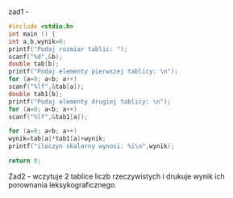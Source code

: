 zad1 - 

```c
#include <stdio.h>
int main () {
int a,b,wynik=0;
printf("Podaj rozmiar tablic: ");
scanf("%d",&b);
double tab[b];
printf("Podaj elementy pierwszej tablicy: \n");
for (a=0; a<b; a++)
scanf("%lf",&tab[a]);
double tab1[b];
printf("Podaj elementy drugiej tablicy: \n");
for (a=0; a<b; a++)
scanf("%lf",&tab1[a]);

for (a=0; a<b; a++)
wynik=tab[a]*tab1[a]+wynik;
printf("iloczyn skalarny wynosi: %i\n",wynik);

return 0;
```

Zad2 - wczytuje 2 tablice liczb rzeczywistych i drukuje wynik ich porownania leksykograficznego.
